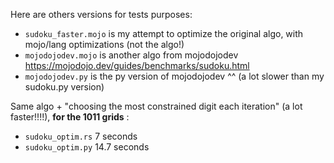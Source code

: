 Here are others versions for tests purposes:

- `sudoku_faster.mojo` is my attempt to optimize the original algo, with mojo/lang optimizations (not the algo!)
- `mojodojodev.mojo` is another algo from mojodojodev https://mojodojo.dev/guides/benchmarks/sudoku.html 
- `mojodojodev.py` is the py version of mojodojodev ^^ (a lot slower than my sudoku.py version)


Same algo + "choosing the most constrained digit each iteration" (a lot faster!!!!), **for the 1011 grids** :
- `sudoku_optim.rs` 7 seconds 
- `sudoku_optim.py` 14.7 seconds 
